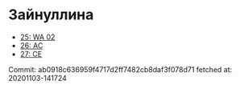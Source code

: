 # Зайнуллина
- [25: WA 02](25.md)
- [26: AC](26.md)
- [27: CE](27.md)

Commit: ab0918c636959f4717d2ff7482cb8daf3f078d71
 fetched at: 20201103-141724

